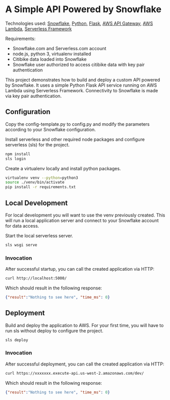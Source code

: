 # A Simple API Powered by Snowflake

Technologies used: [Snowflake](https://snowflake.com/), [Python](https://www.python.org/), [Flask](https://palletsprojects.com/p/flask/), [AWS API Gateway](https://aws.amazon.com/api-gateway/), [AWS Lambda](https://aws.amazon.com/lambda/), [Serverless Framework](https://www.serverless.com/)

Requirements: 
* Snowflake.com and Serverless.com account
* node.js, python 3, virtualenv installed
* Citibike data loaded into Snowflake
* Snowflake user authorized to access citibike data with key pair authentication

This project demonstrates how to build and deploy a custom API powered by Snowflake. It uses a simple Python Flask API service running on AWS Lambda using Serverless Framework. Connectivity to Snowflake is made via key pair authentication.

## Configuration

Copy the config-template.py to config.py and modify the parameters according to your Snowflake configuration.

Install serverless and other required node packages and configure serverless (sls) for the project.

```bash
npm install
sls login
```

Create a virtualenv locally and install python packages.

```bash
virtualenv venv --python=python3
source ./venv/bin/activate
pip install -r requirements.txt
```

## Local Development

For local development you will want to use the venv previously created. This will run a local application server and connect to your Snowflake account for data access.

Start the local serverless server.

```bash
sls wsgi serve
```

### Invocation

After successful startup, you can call the created application via HTTP:

```bash
curl http://localhost:5000/
```

Which should result in the following response:

```json
{"result":"Nothing to see here", "time_ms": 0}
```

## Deployment

Build and deploy the application to AWS. For your first time, you will have to run sls without deploy to configure the project.

```bash
sls deploy
```

### Invocation

After successful deployment, you can call the created application via HTTP:

```bash
curl https://xxxxxxx.execute-api.us-west-2.amazonaws.com/dev/
```

Which should result in the following response:

```json
{"result":"Nothing to see here", "time_ms": 0}
```


